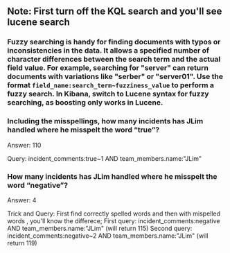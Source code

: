 ## Note: First turn off the KQL search and you'll see lucene search

### Fuzzy searching is handy for finding documents with typos or inconsistencies in the data. It allows a specified number of character differences between the search term and the actual field value. For example, searching for "server" can return documents with variations like "serber" or "server01". Use the format `field_name:search_term~fuzziness_value` to perform a fuzzy search. In Kibana, switch to Lucene syntax for fuzzy searching, as boosting only works in Lucene.


### Including the misspellings, how many incidents has JLim handled where he misspelt the word “true”?
Answer: 110

Query: incident_comments:true~1  AND team_members.name:"JLim"

### How many incidents has JLim handled where he misspelt the word “negative”?
Answer: 4

Trick and Query:
First find correctly spelled words and then with mispelled words , you'll know the differece;
First query: incident_comments:negative  AND team_members.name:"JLim" (will return 115)
Second query: incident_comments:negative~2  AND team_members.name:"JLim" (will return 119)
